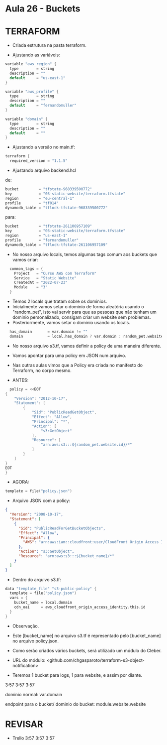 
# Aula 26 - Buckets

# TERRAFORM
- Criada estrutura na pasta terraform.

- Ajustando as variáveis:

~~~~h
variable "aws_region" {
  type        = string
  description = ""
  default     = "us-east-1"
}

variable "aws_profile" {
  type        = string
  description = ""
  default     = "fernandomuller"
}

variable "domain" {
  type        = string
  description = ""
  default     = ""
}
~~~~



- Ajustando a versão no main.tf:

~~~~h
terraform {
  required_version = "1.1.5"
~~~~



- Ajustando arquivo backend.hcl

de:

~~~~h
bucket         = "tfstate-968339500772"
key            = "03-static-website/terraform.tfstate"
region         = "eu-central-1"
profile        = "tf014"
dynamodb_table = "tflock-tfstate-968339500772"
~~~~

para:

~~~~h
bucket         = "tfstate-261106957109"
key            = "03-static-website/terraform.tfstate"
region         = "us-east-1"
profile        = "fernandomuller"
dynamodb_table = "tflock-tfstate-261106957109"
~~~~




- No nosso arquivo locals, temos algumas tags comum aos buckets que vamos criar:

~~~~h
  common_tags = {
    Project   = "Curso AWS com Terraform"
    Service   = "Static Website"
    CreatedAt = "2022-07-23"
    Module    = "3"
  }
~~~~


- Temos 2 locals que tratam sobre os dominios.
- Inicialmente vamos setar o dominio de forma aleatória usando o "random_pet", isto vai servir para que as pessoas que não tenham um dominio personalizado, consigam criar um website sem problemas.
- Posteriormente, vamos setar o dominio usando os locals.

~~~~h
  has_domain       = var.domain != ""
  domain           = local.has_domain ? var.domain : random_pet.website.id
~~~~



- No nosso arquivo s3.tf, vamos definir a policy de uma maneira diferente.
- Vamos apontar para uma policy em JSON num arquivo.
- Nas outras aulas vimos que a Policy era criada no manifesto do Terraform, no corpo mesmo.

- ANTES:

~~~~h
  policy = <<EOT
{
    "Version": "2012-10-17",
    "Statement": [
        {
            "Sid": "PublicReadGetObject",
            "Effect": "Allow",
            "Principal": "*",
            "Action": [
                "s3:GetObject"
            ],
            "Resource": [
                "arn:aws:s3:::${random_pet.website.id}/*"
            ]
        }
    ]
}
EOT
}
~~~~


- AGORA:

~~~~h
template = file("policy.json")
~~~~



- Arquivo JSON com a policy:

~~~~json
{
  "Version": "2008-10-17",
  "Statement": [
    {
      "Sid": "PublicReadForGetBucketObjects",
      "Effect": "Allow",
      "Principal": {
        "AWS": "arn:aws:iam::cloudfront:user/CloudFront Origin Access Identity ${cdn_oai}"
      },
      "Action": "s3:GetObject",
      "Resource": "arn:aws:s3:::${bucket_name}/*"
    }
  ]
}
~~~~





- Dentro do arquivo s3.tf:

~~~~h
data "template_file" "s3-public-policy" {
  template = file("policy.json")
  vars = {
    bucket_name = local.domain
    cdn_oai     = aws_cloudfront_origin_access_identity.this.id
  }
}
~~~~


- Observação.
- Este [bucket_name] no arquivo s3.tf é representado pelo [bucket_name] no arquivo policy.json.



- Como serão criados vários buckets, será utilizado um módulo do Cleber.
- URL do módulo:
<github.com/chgasparoto/terraform-s3-object-notification>
- Teremos 1 bucket para logs, 1 para website, e assim por diante.



3:57
3:57
3:57



dominio normal:
var.domain

endpoint para o bucket/ dominio do bucket:
module.website.website


# REVISAR
- Trello
3:57
3:57
3:57